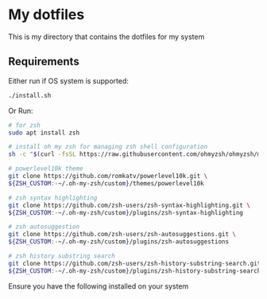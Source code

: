 # My dotfiles

This is my directory that contains the dotfiles for my system

## Requirements

Either run if OS system is supported:
```bash
./install.sh
```

Or Run:
```bash
# for zsh
sudo apt install zsh 

# install oh my zsh for managing zsh shell configuration 
sh -c "$(curl -fsSL https://raw.githubusercontent.com/ohmyzsh/ohmyzsh/master/tools/install.sh)"

# powerlevel10k theme
git clone https://github.com/romkatv/powerlevel10k.git \
${ZSH_CUSTOM:-~/.oh-my-zsh/custom}/themes/powerlevel10k

# zsh syntax highlighting
git clone https://github.com/zsh-users/zsh-syntax-highlighting.git \
${ZSH_CUSTOM:-~/.oh-my-zsh/custom}/plugins/zsh-syntax-highlighting

# zsh autosuggestion
git clone https://github.com/zsh-users/zsh-autosuggestions.git \
${ZSH_CUSTOM:-~/.oh-my-zsh/custom}/plugins/zsh-autosuggestions

# zsh history substring search
git clone https://github.com/zsh-users/zsh-history-substring-search.git \
${ZSH_CUSTOM:-~/.oh-my-zsh/custom}/plugins/zsh-history-substring-search
```


Ensure you have the following installed on your system

